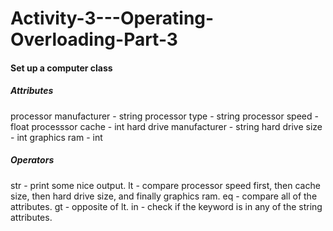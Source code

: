 # Activity-3---Operating-Overloading-Part-3

#### Set up a computer class
##### Attributes
processor manufacturer - string
processor type - string
processor speed - float
processsor cache - int
hard drive manufacturer - string
hard drive size - int
graphics ram - int

##### Operators
str - print some nice output.
lt - compare processor speed first, then cache size, then hard drive size, and finally graphics ram.
eq - compare all of the attributes.
gt - opposite of lt.
in - check if the keyword is in any of the string attributes.


